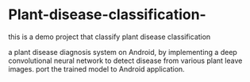 # Plant-disease-classification-
this  is  a demo  project that  classify  plant disease classification 

a plant disease diagnosis system on Android, by implementing a deep convolutional neural network  to detect disease from various plant leave images.
port the trained model to Android application.

